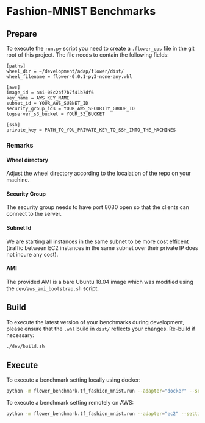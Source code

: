 # Fashion-MNIST Benchmarks

## Prepare

To execute the `run.py` script you need to create a `.flower_ops` file in the
git root of this project. The file needs to contain the following fields:

```
[paths]
wheel_dir = ~/development/adap/flower/dist/
wheel_filename = flower-0.0.1-py3-none-any.whl

[aws]
image_id = ami-05c2bf7b7f41b7df6
key_name = AWS_KEY_NAME
subnet_id = YOUR_AWS_SUBNET_ID
security_group_ids = YOUR_AWS_SECURITY_GROUP_ID
logserver_s3_bucket = YOUR_S3_BUCKET

[ssh]
private_key = PATH_TO_YOU_PRIVATE_KEY_TO_SSH_INTO_THE_MACHINES
```

### Remarks

#### Wheel directory

Adjust the wheel directory according to the localation of the repo on your
machine.

#### Security Group

The security group needs to have port 8080 open so that the clients can connect
to the server.

#### Subnet Id

We are starting all instances in the same subnet to be more cost efficent
(traffic between EC2 instances in the same subnet over their private IP does
not incure any cost).

#### AMI

The provided AMI is a bare Ubuntu 18.04 image which was modified using the
`dev/aws_ami_bootstrap.sh` script.

## Build

To execute the latest version of your benchmarks during development, please 
ensure that the `.whl` build in `dist/` reflects your changes. Re-build
if necessary:

```bash
./dev/build.sh
```

## Execute

To execute a benchmark setting locally using docker:

```bash
python -m flower_benchmark.tf_fashion_mnist.run --adapter="docker" --setting="minimal"
```

To execute a benchmark setting remotely on AWS:

```bash
python -m flower_benchmark.tf_fashion_mnist.run --adapter="ec2" --setting="minimal"
```
